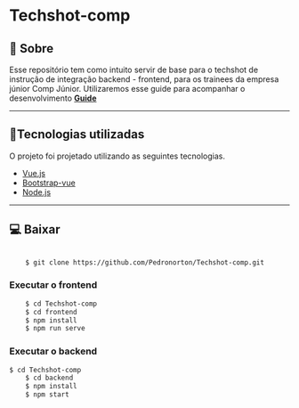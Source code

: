 # Techshot-comp

## 📄 Sobre

Esse repositório tem como intuito servir de base para o techshot de instrução de integração backend - frontend, para os trainees da empresa júnior Comp Júnior. Utilizaremos esse guide para acompanhar o desenvolvimento [**Guide**](https://www.notion.so/TechShot-integra-o-4a38f7b081a642cfb6ea9066875ff45f)

---

## 🚀Tecnologias utilizadas

O projeto foi projetado utilizando as seguintes tecnologias.

- [Vue.js](https://vuejs.org/)
- [Bootstrap-vue](https://bootstrap-vue.org/)
- [Node.js](https://nodejs.org/en/)

---

## 💻 Baixar

```bash

    $ git clone https://github.com/Pedronorton/Techshot-comp.git
```

### Executar o frontend

```bash
    $ cd Techshot-comp
    $ cd frontend
    $ npm install
    $ npm run serve
```

### Executar o backend

```bash
$ cd Techshot-comp
    $ cd backend
    $ npm install
    $ npm start
```
